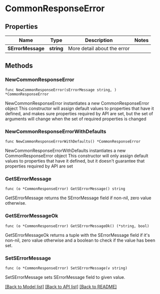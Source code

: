 # CommonResponseError

## Properties

Name | Type | Description | Notes
------------ | ------------- | ------------- | -------------
**SErrorMessage** | **string** | More detail about the error | 

## Methods

### NewCommonResponseError

`func NewCommonResponseError(sErrorMessage string, ) *CommonResponseError`

NewCommonResponseError instantiates a new CommonResponseError object
This constructor will assign default values to properties that have it defined,
and makes sure properties required by API are set, but the set of arguments
will change when the set of required properties is changed

### NewCommonResponseErrorWithDefaults

`func NewCommonResponseErrorWithDefaults() *CommonResponseError`

NewCommonResponseErrorWithDefaults instantiates a new CommonResponseError object
This constructor will only assign default values to properties that have it defined,
but it doesn't guarantee that properties required by API are set

### GetSErrorMessage

`func (o *CommonResponseError) GetSErrorMessage() string`

GetSErrorMessage returns the SErrorMessage field if non-nil, zero value otherwise.

### GetSErrorMessageOk

`func (o *CommonResponseError) GetSErrorMessageOk() (*string, bool)`

GetSErrorMessageOk returns a tuple with the SErrorMessage field if it's non-nil, zero value otherwise
and a boolean to check if the value has been set.

### SetSErrorMessage

`func (o *CommonResponseError) SetSErrorMessage(v string)`

SetSErrorMessage sets SErrorMessage field to given value.



[[Back to Model list]](../README.md#documentation-for-models) [[Back to API list]](../README.md#documentation-for-api-endpoints) [[Back to README]](../README.md)



